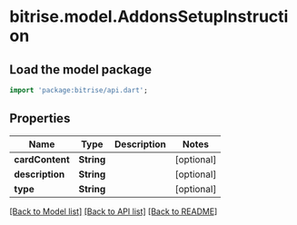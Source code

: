 # bitrise.model.AddonsSetupInstruction

## Load the model package
```dart
import 'package:bitrise/api.dart';
```

## Properties
Name | Type | Description | Notes
------------ | ------------- | ------------- | -------------
**cardContent** | **String** |  | [optional] 
**description** | **String** |  | [optional] 
**type** | **String** |  | [optional] 

[[Back to Model list]](../README.md#documentation-for-models) [[Back to API list]](../README.md#documentation-for-api-endpoints) [[Back to README]](../README.md)


